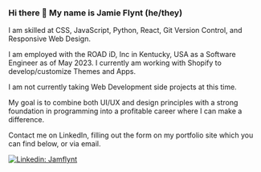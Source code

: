 ### Hi there 👋  My name is Jamie Flynt (he/they)


I am skilled at CSS, JavaScript, Python, React, Git Version Control, and Responsive Web Design.

I am employed with the ROAD iD, Inc in Kentucky, USA as a Software Engineer as of May 2023. I currently am working with Shopify to develop/customize Themes and Apps.

I am not currently taking Web Development side projects at this time. 

My goal is to combine both UI/UX and design principles with a strong foundation in programming into a profitable career where I can make a difference.  

Contact me on LinkedIn, filling out the form on my portfolio site which you can find below, or via email. 

[![Linkedin: Jamflynt](https://img.shields.io/badge/-Jamie_Flynt-blue?style=flat-square&logo=Linkedin&logoColor=white&link=https://www.linkedin.com/in/jamie-flynt88/)](https://www.linkedin.com/in/jamie-flynt88/)


<!--
**Jamflynt/Jamflynt** is a ✨ _special_ ✨ repository because its `README.md` (this file) appears on your GitHub profile.

Here are some ideas to get you started:

- 🔭 I’m currently working on ...
- 🌱 I’m currently learning ...
- 👯 I’m looking to collaborate on ...
- 🤔 I’m looking for help with ...
- 💬 Ask me about ...
- 📫 How to reach me: ...
- 😄 Pronouns: ...
- ⚡ Fun fact: ...
-->
